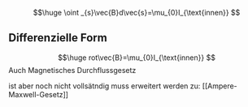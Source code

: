 $$\huge
\oint _{s}\vec{B}d\vec{s}=\mu_{0}I_{\text{innen}}
$$
## Differenzielle Form
$$\huge
rot\vec{B}=\mu_{0}I_{\text{innen}}
$$
Auch Magnetisches Durchflussgesetz

ist aber noch nicht vollsätndig muss erweitert werden zu:
[[Ampere-Maxwell-Gesetz]]

